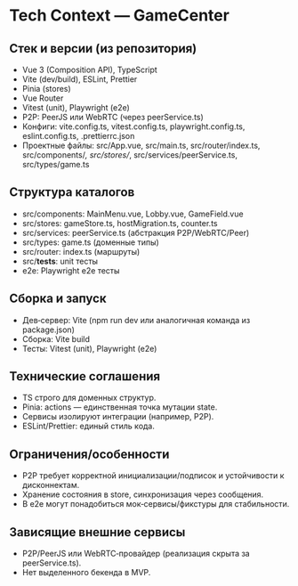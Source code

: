 # Tech Context — GameCenter

## Стек и версии (из репозитория)

- Vue 3 (Composition API), TypeScript
- Vite (dev/build), ESLint, Prettier
- Pinia (stores)
- Vue Router
- Vitest (unit), Playwright (e2e)
- P2P: PeerJS или WebRTC (через peerService.ts)
- Конфиги: vite.config.ts, vitest.config.ts, playwright.config.ts, eslint.config.ts, .prettierrc.json
- Проектные файлы: src/App.vue, src/main.ts, src/router/index.ts, src/components/*, src/stores/*,
  src/services/peerService.ts, src/types/game.ts

## Структура каталогов

- src/components: MainMenu.vue, Lobby.vue, GameField.vue
- src/stores: gameStore.ts, hostMigration.ts, counter.ts
- src/services: peerService.ts (абстракция P2P/WebRTC/Peer)
- src/types: game.ts (доменные типы)
- src/router: index.ts (маршруты)
- src/__tests__: unit тесты
- e2e: Playwright e2e тесты

## Сборка и запуск

- Дев‑сервер: Vite (npm run dev или аналогичная команда из package.json)
- Сборка: Vite build
- Тесты: Vitest (unit), Playwright (e2e)

## Технические соглашения

- TS строго для доменных структур.
- Pinia: actions — единственная точка мутации state.
- Сервисы изолируют интеграции (например, P2P).
- ESLint/Prettier: единый стиль кода.

## Ограничения/особенности

- P2P требует корректной инициализации/подписок и устойчивости к дисконнектам.
- Хранение состояния в store, синхронизация через сообщения.
- В e2e могут понадобиться мок‑сервисы/фикстуры для стабильности.

## Зависящие внешние сервисы

- P2P/PeerJS или WebRTC‑провайдер (реализация скрыта за peerService.ts).
- Нет выделенного бекенда в MVP.
